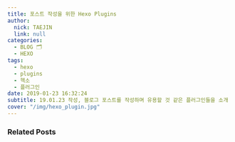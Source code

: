 ```yaml
---
title: 포스트 작성을 위한 Hexo Plugins
author:
  nick: TAEJIN
  link: null
categories:
  - BLOG 🗂
  - HEXO
tags:
  - hexo
  - plugins
  - 헥소
  - 플러그인
date: 2019-01-23 16:32:24
subtitle: 19.01.23 작성, 블로그 포스트를 작성하며 유용할 것 같은 플러그인들을 소개
cover: "/img/hexo_plugin.jpg"
---
```


### Related Posts
